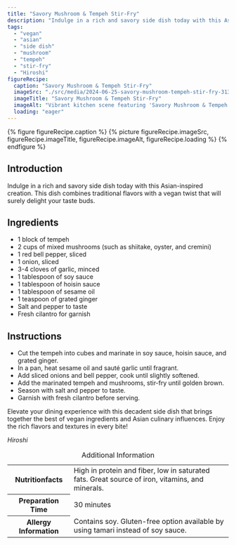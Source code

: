 ```yaml
---
title: "Savory Mushroom & Tempeh Stir-Fry"
description: "Indulge in a rich and savory side dish today with this Asian-inspired creation. Vegan mushroom and tempeh stir-fry that's bursting with flavors and textures."
tags:
  - "vegan"
  - "asian"
  - "side dish"
  - "mushroom"
  - "tempeh"
  - "stir-fry"
  - "Hiroshi"
figureRecipe: 
  caption: "Savory Mushroom & Tempeh Stir-Fry"
  imageSrc: "./src/media/2024-06-25-savory-mushroom-tempeh-stir-fry-3134.png"
  imageTitle: "Savory Mushroom & Tempeh Stir-Fry"
  imageAlt: "Vibrant kitchen scene featuring 'Savory Mushroom & Tempeh Stir-Fry' with assorted mushrooms, bell peppers, onions, and cilantro garnish."
  loading: "eager"
---
```


{% figure figureRecipe.caption %}
{% picture figureRecipe.imageSrc, figureRecipe.imageTitle, figureRecipe.imageAlt, figureRecipe.loading %}
{% endfigure %}

## Introduction

Indulge in a rich and savory side dish today with this Asian-inspired creation. This dish combines traditional flavors with a vegan twist that will surely delight your taste buds.

## Ingredients

* 1 block of tempeh
* 2 cups of mixed mushrooms (such as shiitake, oyster, and cremini)
* 1 red bell pepper, sliced
* 1 onion, sliced
* 3-4 cloves of garlic, minced
* 1 tablespoon of soy sauce
* 1 tablespoon of hoisin sauce
* 1 tablespoon of sesame oil
* 1 teaspoon of grated ginger
* Salt and pepper to taste
* Fresh cilantro for garnish

## Instructions

* Cut the tempeh into cubes and marinate in soy sauce, hoisin sauce, and grated ginger.
* In a pan, heat sesame oil and sauté garlic until fragrant.
* Add sliced onions and bell pepper, cook until slightly softened.
* Add the marinated tempeh and mushrooms, stir-fry until golden brown.
* Season with salt and pepper to taste.
* Garnish with fresh cilantro before serving.

Elevate your dining experience with this decadent side dish that brings together the best of vegan ingredients and Asian culinary influences. Enjoy the rich flavors and textures in every bite!

*Hiroshi*

<table><caption class='sr-only'>Additional Information</caption><tr><th>Nutritionfacts</th><td>High in protein and fiber, low in saturated fats. Great source of iron, vitamins, and minerals.&nbsp;</td></tr><tr><th>Preparation Time</th><td>30 minutes&nbsp;</td></tr><tr><th>Allergy Information</th><td>Contains soy. Gluten-free option available by using tamari instead of soy sauce.&nbsp;</td></tr></table>

